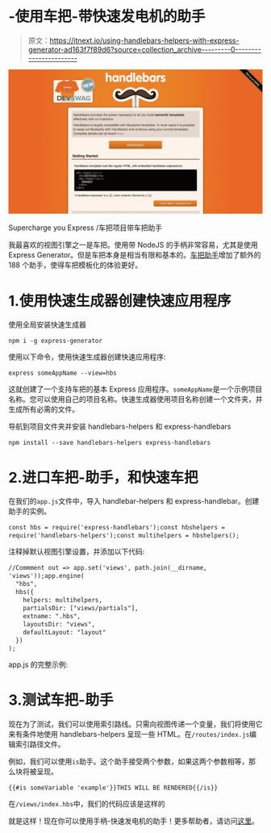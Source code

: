 # -使用车把-带快速发电机的助手

> 原文：<https://itnext.io/using-handlebars-helpers-with-express-generator-ad163f7f89d6?source=collection_archive---------0----------------------->

![](img/ba57c84d283142caed0339faed26fd51.png)

Supercharge you Express /车把项目带车把助手

我最喜欢的视图引擎之一是车把。使用带 NodeJS 的手柄非常容易，尤其是使用 Express Generator。但是车把本身是相当有限和基本的。[车把助手](https://github.com/helpers/handlebars-helpers)增加了额外的 188 个助手，使得车把模板化的体验更好。

# 1.使用快速生成器创建快速应用程序

使用全局安装快速生成器

```
npm i -g express-generator
```

使用以下命令，使用快速生成器创建快速应用程序:

```
express someAppName --view=hbs
```

这就创建了一个支持车把的基本 Express 应用程序。`someAppName`是一个示例项目名称。您可以使用自己的项目名称。快速生成器使用项目名称创建一个文件夹，并生成所有必需的文件。

导航到项目文件夹并安装 handlebars-helpers 和 express-handlebars

```
npm install --save handlebars-helpers express-handlebars
```

# 2.进口车把-助手，和快速车把

在我们的`app.js`文件中，导入 handlebar-helpers 和 express-handlebar。创建助手的实例。

```
const hbs = require('express-handlebars');const hbshelpers = require('handlebars-helpers');const multihelpers = hbshelpers();
```

注释掉默认视图引擎设置，并添加以下代码:

```
//Commment out => app.set('views', path.join(__dirname, 'views'));app.engine(
  "hbs",
  hbs({
    helpers: multihelpers,
    partialsDir: ["views/partials"],
    extname: ".hbs",
    layoutsDir: "views",
    defaultLayout: "layout"
  })
);
```

app.js 的完整示例:

# 3.测试车把-助手

现在为了测试，我们可以使用索引路线。只需向视图传递一个变量，我们将使用它来有条件地使用 handlebars-helpers 呈现一些 HTML。在`/routes/index.js`编辑索引路径文件。

例如，我们可以使用`is`助手。这个助手接受两个参数，如果这两个参数相等，那么块将被呈现。

```
{{#is someVariable 'example'}}THIS WILL BE RENDERED{{/is}}
```

在`/views/index.hbs`中，我们的代码应该是这样的

就是这样！现在你可以使用手柄-快速发电机的助手！更多帮助者，请访问[这里](https://github.com/helpers/handlebars-helpers#helpers)。
